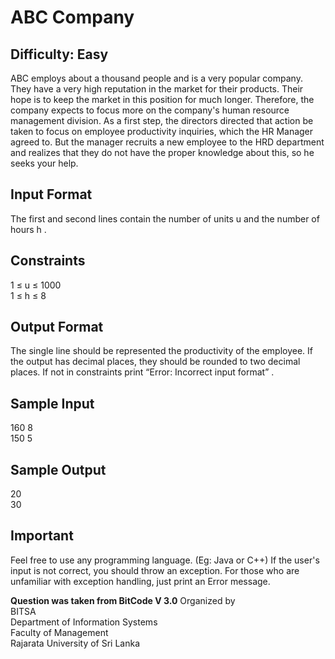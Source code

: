# ABC Company
## Difficulty: Easy

ABC employs about a thousand people and is a very popular company. They have a very high reputation in the market for their products. Their hope is to keep the market in this position for much longer. Therefore, the company expects to focus more on the company's human resource management division.
As a first step, the directors directed that action be taken to focus on employee productivity inquiries, which the HR Manager agreed to. But the manager recruits a new employee to the HRD department and realizes that they do not have the proper knowledge about this, so he seeks your help.

## Input Format
The first and second lines contain the number of units u and the number of hours h .

## Constraints
1 ≤ u ≤ 1000  
1 ≤ h ≤ 8

## Output Format
The single line should be represented the productivity of the employee. If the output has decimal places, they should be rounded to two decimal places. If not in constraints print “Error: Incorrect input format” .

## Sample Input
160 8  
150 5

## Sample Output
20  
30

## Important
Feel free to use any programming language. (Eg: Java or C++)
If the user's input is not correct, you should throw an exception. For those who are unfamiliar with exception handling, just print an Error message.

**Question was taken from BitCode V 3.0** 
Organized by  
BITSA  
Department of Information Systems  
Faculty of Management  
Rajarata University of Sri Lanka
